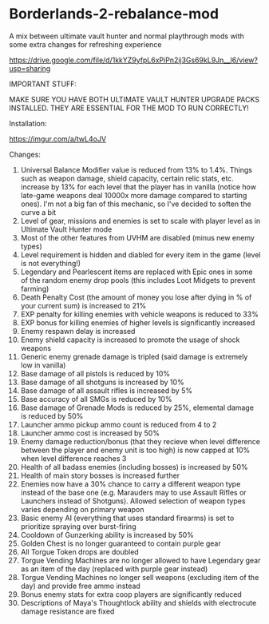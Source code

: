 # Borderlands-2-rebalance-mod
A mix between ultimate vault hunter and normal playthrough mods with some extra changes for refreshing experience

https://drive.google.com/file/d/1kkYZ9yfpL6xPiPn2ij3Gs69kL9Jn__l6/view?usp=sharing

IMPORTANT STUFF:

MAKE SURE YOU HAVE BOTH ULTIMATE VAULT HUNTER UPGRADE PACKS INSTALLED. THEY ARE ESSENTIAL FOR THE MOD TO RUN CORRECTLY!

Installation:

https://imgur.com/a/twL4oJV

Changes:

1. Universal Balance Modifier value is reduced from 13% to 1.4%. Things such as weapon damage, shield capacity, certain relic stats, etc. increase by 13% for each level that the player has in vanilla (notice how late-game weapons deal 10000x more damage compared to starting ones). I'm not a big fan of this mechanic, so I've decided to soften the curve a bit
2. Level of gear, missions and enemies is set to scale with player level as in Ultimate Vault Hunter mode
3. Most of the other features from UVHM are disabled (minus new enemy types)
4. Level requirement is hidden and diabled for every item in the game (level is not everything!)
5. Legendary and Pearlescent items are replaced with Epic ones in some of the random enemy drop pools (this includes Loot Midgets to prevent farming)
6. Death Penalty Cost (the amount of money you lose after dying in % of your current sum) is increased to 21%
7. EXP penalty for killing enemies with vehicle weapons is reduced to 33%
8. EXP bonus for killing enemies of higher levels is significantly increased
9. Enemy respawn delay is increased
10. Enemy shield capacity is increased to promote the usage of shock weapons
11. Generic enemy grenade damage is tripled (said damage is extremely low in vanilla)
12. Base damage of all pistols is reduced by 10%
13. Base damage of all shotguns is increased by 10%
14. Base damage of all assault rifles is increased by 5%
15. Base accuracy of all SMGs is reduced by 10%
16. Base damage of Grenade Mods is reduced by 25%, elemental damage is reduced by 50%
17. Launcher ammo pickup ammo count is reduced from 4 to 2
18. Launcher ammo cost is increased by 50%
19. Enemy damage reduction/bonus (that they recieve when level difference between the player and enemy unit is too high) is now capped at 10% when level difference reaches 3
20. Health of all badass enemies (including bosses) is increased by 50%
21. Health of main story bosses is increased further 
22. Enemies now have a 30% chance to carry a different weapon type instead of the base one (e.g. Marauders may to use Assault Rifles or Launchers instead of Shotguns). Allowed selection of weapon types varies depending on primary weapon
23. Basic enemy AI (everything that uses standard firearms) is set to prioritize spraying over burst-firing
24. Cooldown of Gunzerking ability is increased by 50%
25. Golden Chest is no longer guaranteed to contain purple gear
26. All Torgue Token drops are doubled
27. Torgue Vending Machines are no longer allowed to have Legendary gear as an item of the day (replaced with purple gear instead)
28. Torgue Vending Machines no longer sell weapons (excluding item of the day) and provide free ammo instead
29. Bonus enemy stats for extra coop players are significantly reduced
30. Descriptions of Maya's Thoughtlock ability and shields with electrocute damage resistance are fixed
